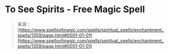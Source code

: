 <!--yml

category: 未分类

date: 2024-06-12 18:34:21

-->

# To See Spirits - Free Magic Spell

> 来源：[https://www.spellsofmagic.com/spells/spiritual_spells/enchantment_spells/1359/page.html#0001-01-01](https://www.spellsofmagic.com/spells/spiritual_spells/enchantment_spells/1359/page.html#0001-01-01)
